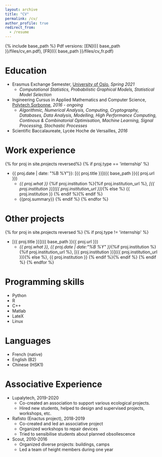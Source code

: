 ```yaml
---
layout: archive
title: "CV"
permalink: /cv/
author_profile: true
redirect_from:
  - /resume
---
```

{% include base_path %}
Pdf versions: [EN]({{ base_path }}/files/cv_en.pdf), [FR]({{ base_path }}/files/cv_fr.pdf)


Education
======
* Erasmus Exchange Semester, [University of Oslo](https://www.uio.no/), *Spring 2021*
  * *Computational Statistics, Probabilistic Graphical Models, Statistical Model Selection*
* Ingineering Cursus in Applied Mathematics and Computer Science, [Polytech Sorbonne](https://www.polytech.sorbonne-universite.fr/), *2016 - ongoing*
  * *Algorithmic, Numerical Analysis, Computing, Cryptography, Databases, Data Analysis, Modelling, High Performance Computing, Continous & Combinatorial Optimisation, Machine Learning, Signal Processing, Stochastic Processes*
* Scientific Baccalaureate, Lycée Hoche de Versailles, *2016*

Work experience
======
{% for proj in site.projects reversed%}
{% if proj.type == 'internship' %}
* {{ proj.date | date: "%B %Y"}}: [{{ proj.title }}]({{ base_path }}{{ proj.url }})
  * *{{ proj.what }}* {%if proj.institution %}{%if proj.institution_url %}*, [{{ proj.institution }}]({{ proj.institution_url }})*{% else %} {{ proj.institution }} {% endif %}{% endif %}
  * {{proj.summary}}
{% endif %}
{% endfor %}

Other projects
======
{% for proj in site.projects reversed %}
{% if proj.type != 'internship' %}
* [{{ proj.title }}]({{ base_path }}{{ proj.url }})
  * *{{ proj.what }}, {{ proj.date | date:"%B %Y" }}*{%if proj.institution %}{%if proj.institution_url %}, [{{ proj.institution }}]({{ proj.institution_url }}){% else %}, {{ proj.institution }} {% endif %}{% endif %}
{% endif %}
{% endfor %}

Programming skills
======
* Python
* R
* C++
* Matlab
* LateX
* Linux

Languages
======
* French (native)
* English (B2)
* Chinese (HSK1)

Associative Experience
======
* Lupalytech, 2019-2020
  * Co-created an association to support various ecological projects.
  * Hired new students, helped to design and supervised projects, workshops, etc.
* Rafisto (Enactus project), 2018-2019
  * Co-created and led an associative project
  * Organized workshops to repair devices
  * Tried to sensibilise students about planned obsollescence
* Scout, 2010-2016
  * Organized diverse projects: buildings, camps
  * Led a team of height members during one year

